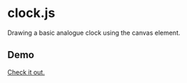 # clock.js
Drawing a basic analogue clock using the canvas element.

## Demo
[Check it out.](http://chooie.github.io/clock.js/)


